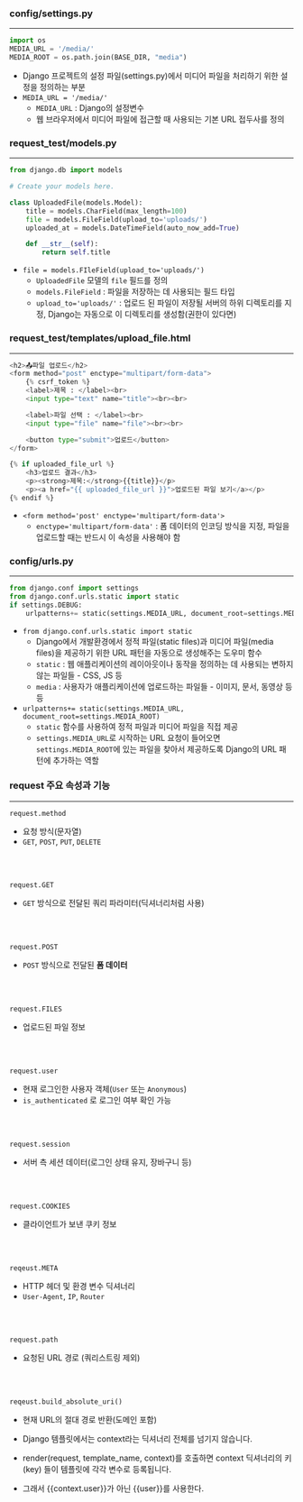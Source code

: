 ### config/settings.py
<hr>

```python
import os
MEDIA_URL = '/media/'
MEDIA_ROOT = os.path.join(BASE_DIR, "media")
```

- Django 프로젝트의 설정 파일(settings.py)에서 미디어 파일을 처리하기 위한 설정을 정의하는 부분
- ```MEDIA_URL = '/media/'```
    - ```MEDIA_URL``` : Django의 설정변수
    - 웹 브라우저에서 미디어 파일에 접근할 때 사용되는 기본 URL 접두사를 정의

### request_test/models.py
<hr>

```python
from django.db import models

# Create your models here.

class UploadedFile(models.Model):
    title = models.CharField(max_length=100)
    file = models.FileField(upload_to='uploads/')
    uploaded_at = models.DateTimeField(auto_now_add=True)

    def __str__(self):
        return self.title
```

- ```file = models.FIleField(upload_to='uploads/')```
    - ```UploadedFile``` 모델의 ```file``` 필드를 정의
    - ```models.FileField``` : 파일을 저장하는 데 사용되는 필드 타입
    - ```upload_to='uploads/'``` : 업로드 된 파일이 저장될 서버의 하위 디렉토리를 지정, Django는 자동으로 이 디렉토리를 생성함(권한이 있다면)

### request_test/templates/upload_file.html
<hr>

```python
<h2>📤파일 업로드</h2>
<form method="post" enctype="multipart/form-data">
    {% csrf_token %}
    <label>제목 : </label><br>
    <input type="text" name="title"><br><br>

    <label>파일 선택 : </label><br>
    <input type="file" name="file"><br><br>

    <button type="submit">업로드</button>
</form>

{% if uploaded_file_url %}
    <h3>업로드 결과</h3>
    <p><strong>제목:</strong>{{title}}</p>
    <p><a href="{{ uploaded_file_url }}">업로드된 파일 보기</a></p>
{% endif %}
```

- ```<form method='post' enctype='multipart/form-data'>```
    - ```enctype='multipart/form-data'``` : 폼 데이터의 인코딩 방식을 지정, 파일을 업로드할 때는 반드시 이 속성을 사용해야 함

### config/urls.py
<hr>

```python
from django.conf import settings
from django.conf.urls.static import static
if settings.DEBUG:
    urlpatterns+= static(settings.MEDIA_URL, document_root=settings.MEDIA_ROOT)
```

- ```from django.conf.urls.static import static```
    - Django에서 개발환경에서 정적 파일(static files)과 미디어 파일(media files)을 제공하기 위한 URL 패턴을 자동으로 생성해주는 도우미 함수
    - ```static``` : 웹 애플리케이션의 레이아웃이나 동작을 정의하는 데 사용되는 변하지 않는 파일들 - CSS, JS 등
    - ```media``` : 사용자가 애플리케이션에 업로드하는 파일들 - 이미지, 문서, 동영상 등등
- ```urlpatterns+= static(settings.MEDIA_URL, document_root=settings.MEDIA_ROOT)```
    - ```static``` 함수를 사용하여 정적 파일과 미디어 파일을 직접 제공
    - ```settings.MEDIA_URL```로 시작하는 URL 요청이 들어오면 ```settings.MEDIA_ROOT```에 있는 파일을 찾아서 제공하도록 Django의 URL 패턴에 추가하는 역할

### request 주요 속성과 기능
<hr>

```request.method```

- 요청 방식(문자열)
- ```GET```, ```POST```, ```PUT```, ```DELETE```

<br><br>

```request.GET```

- ```GET``` 방식으로 전달된 쿼리 파라미터(딕셔너리처럼 사용)

<br><br>

```request.POST```

- ```POST``` 방식으로 전달된 <strong>폼 데이터</strong>

<br><br>

```request.FILES```

- 업로드된 파일 정보

<br><br>

```request.user```

- 현재 로그인한 사용자 객체(```User``` 또는 ```Anonymous```)
- ```is_authenticated``` 로 로그인 여부 확인 가능

<br><br>

```request.session```

- 서버 측 세션 데이터(로그인 상태 유지, 장바구니 등)

<br><br>

```request.COOKIES```

- 클라이언트가 보낸 쿠키 정보

<br><br>

```reqeust.META```

- HTTP 헤더 및 환경 변수 딕셔너리
- ```User-Agent```, ```IP```, ```Router```

<br><br>

```request.path```

- 요청된 URL 경로 (쿼리스트링 제외)

<br><br>

```reqeust.build_absolute_uri()```

- 현재 URL의 절대 경로 반환(도메인 포함)

- Django 템플릿에서는 context라는 딕셔너리 전체를 넘기지 않습니다.
- render(request, template_name, context)를 호출하면 context 딕셔너리의 키(key) 들이 템플릿에 각각 변수로 등록됩니다.
- 그래서 {{context.user}}가 아닌 {{user}}를 사용한다.
